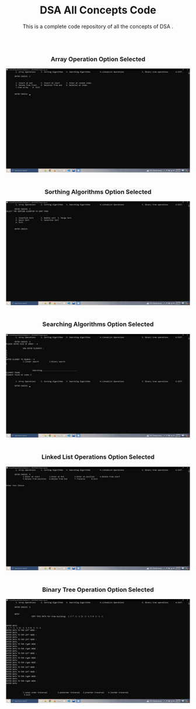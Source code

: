 <h1 align="center">DSA All Concepts Code</h1>
<p  align="center">This is a complete code repository of all the concepts of DSA .</p>
<br><br>
<h3 align="center">Array Operation Option Selected</h3>
<img src="https://github.com/tayyabsul3/DSA-/blob/main/Images/Screenshot%20(198).png?raw=true">
<br><br>
<h3 align="center">Sorthing Algorithms Option Selected</h3>
<img src="https://github.com/tayyabsul3/DSA-/blob/main/Images/Screenshot%20(199).png?raw=true">
<br><br>
<h3 align="center">Searching Algorithms Option Selected</h3>
<img src="https://github.com/tayyabsul3/DSA-/blob/main/Images/Screenshot%20(200).png?raw=true">
<br><br>
<h3 align="center">Linked List Operations Option Selected</h3>
<img src="https://github.com/tayyabsul3/DSA-/blob/main/Images/Screenshot%20(201).png?raw=true">
<br><br>
<h3 align="center">Binary Tree Operation Option Selected</h3>
<img src="https://github.com/tayyabsul3/DSA-/blob/main/Images/Screenshot%20(202).png?raw=true">


